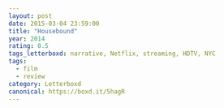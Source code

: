 ```yaml
---
layout: post 
date: 2015-03-04 23:59:00
title: "Housebound"
year: 2014
rating: 0.5
tags_letterboxd: narrative, Netflix, streaming, HDTV, NYC
tags:
  - film
  - review
category: Letterboxd
canonical: https://boxd.it/5hagR
---
```


